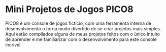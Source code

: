 # Mini Projetos de Jogos PICO8

PICO8 é um console de jogos fictício, com uma ferramenta interna de desenvolvimento o torna muito divertido de se criar projetos mais simples.
Aqui estão compilados alguns de meus projetos feitos com o único intuito de aprender e me familiarizar com o desenvolvimento para este console incrível.
